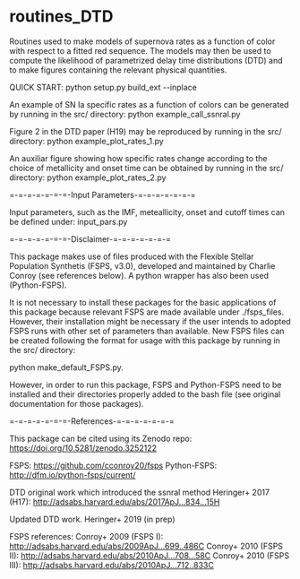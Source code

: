 # routines_DTD
Routines used to make models of supernova rates as a function of
color with respect to a fitted red sequence. The models may then
be used to compute the likelihood of parametrized delay time
distributions (DTD) and to make figures containing the relevant
physical quantities.

QUICK START:
python setup.py build_ext --inplace

An example of SN Ia specific rates as a function of colors
can be generated by running in the src/ directory:
python example_call_ssnral.py

Figure 2 in the DTD paper (H19) may be reproduced by running
in the src/ directory:
python example_plot_rates_1.py

An auxiliar figure showing how specific rates change
according to the choice of metallicity and onset time
can be obtained by running in the src/ directory:
python example_plot_rates_2.py

=-=-=-=-=-=-=-Input Parameters-=-=-=-=-=-=-=

Input parameters, such as the IMF, meteallicity,
onset and cutoff times can be defined under:
input_pars.py

=-=-=-=-=-=-=-Disclaimer-=-=-=-=-=-=-=

This package makes use of files produced with the
Flexible Stellar Population Synthetis (FSPS, v3.0), developed
and maintained by Charlie Conroy (see references below).
A python wrapper has also been used (Python-FSPS).

It is not necessary to install these packages for the
basic applications of this package because relevant FSPS
are made available under ./fsps_files. However, their
installation might be necessary if the user intends
to adopted FSPS runs with other set of parameters
than available. New FSPS files can be created following the
format for usage with this package by running in the src/ directory:

python make_default_FSPS.py.

However, in order to run this package, FSPS and Python-FSPS
need to be installed and their directories properly added
to the bash file (see original documentation for those
packages).

=-=-=-=-=-=-=-References-=-=-=-=-=-=-=

This package can be cited using its Zenodo repo:
https://doi.org/10.5281/zenodo.3252122

FSPS: https://github.com/cconroy20/fsps
Python-FSPS: http://dfm.io/python-fsps/current/

DTD original work which introduced the ssnral method
Heringer+ 2017 (H17):
http://adsabs.harvard.edu/abs/2017ApJ...834...15H

Updated DTD work. 
Heringer+ 2019 (in prep)

FSPS references:
Conroy+ 2009 (FSPS I):
http://adsabs.harvard.edu/abs/2009ApJ...699..486C
Conroy+ 2010 (FSPS II):
http://adsabs.harvard.edu/abs/2010ApJ...708...58C
Conroy+ 2010 (FSPS III):
http://adsabs.harvard.edu/abs/2010ApJ...712..833C

